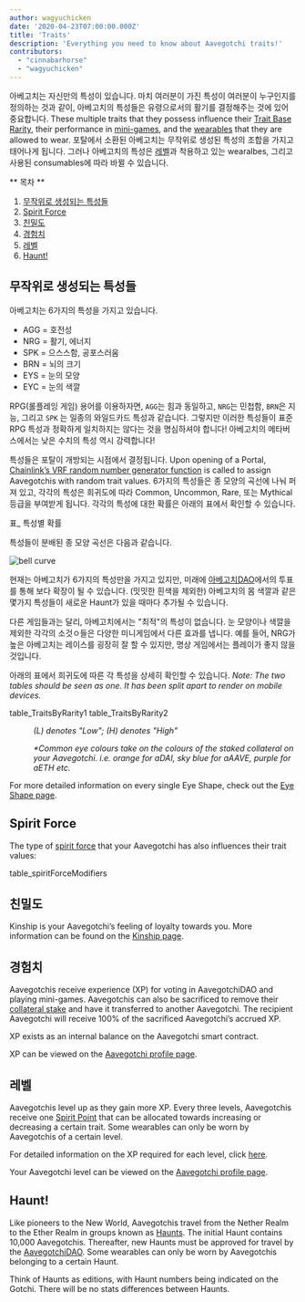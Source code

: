```yaml
---
author: wagyuchicken
date: '2020-04-23T07:00:00.000Z'
title: 'Traits'
description: 'Everything you need to know about Aavegotchi traits!'
contributors:
  - "cinnabarhorse"
  - "wagyuchicken"
---
```


아베고치는 자신만의 특성이 있습니다. 마치 여러분이 가진 특성이 여러분이 누구인지를 정의하는 것과 같이, 아베고치의 특성들은 유령으로서의 활기를 결정해주는 것에 있어 중요합니다. These multiple traits that they possess influence their [Trait Base Rarity](/rarity-farming#base-rarity-score), their performance in [mini-games](/minigames), and the [wearables](/wearables) that they are allowed to wear. 포탈에서 소환된 아베고치는 무작위로 생성된 특성의 조합을 가지고 태어나게 됩니다. 그러나 아베고치의 특성은 <a href=#level>레벨</a>과 착용하고 있는 wearalbes, 그리고 사용된 consumables에 따라 바뀔 수 있습니다. 

<div class="contentsBox">

** 목차 **

<ol>
<li><a href=#randomly-generated-traits>무작위로 생성되는 특성들 </a></li>
<li><a href=#spirit-force-trait-modifiers>Spirit Force</a></li>
<li><a href=#kinship>친밀도</a></li>
<li><a href=#experience>경험치</a></li>
<li><a href=#level>레벨</a></li>
<li><a href=#haunt>Haunt!</a></li>
</ol>

</div>

## 무작위로 생성되는 특성들
아베고치는 6가지의 특성을 가지고 있습니다.

* AGG = 호전성
* NRG = 활기, 에너지
* SPK = 으스스함, 공포스러움
* BRN = 뇌의 크기
* EYS = 눈의 모양
* EYC = 눈의 색깔

RPG(롤플레잉 게임) 용어를 이용하자면, `AGG`는 힘과 동일하고, `NRG`는 민첩함, `BRN`은 지능, 그리고 `SPK` 는 일종의 와일드카드 특성과 같습니다. 그렇지만 이러한 특성들이 표준 RPG 특성과 정확하게 일치하지는 않다는 것을 명심하셔야 합니다! 아베고치의 메타버스에서는 낮은 수치의 특성 역시 강력합니다!

특성들은 포탈이 개방되는 시점에서 결정됩니다. Upon opening of a Portal, [Chainlink’s VRF random number generator function](/glossary#chainlink-vrf) is called to assign Aavegotchis with random trait values. 6가지의 특성들은 종 모양의 곡선에 나눠 퍼져 있고, 각각의 특성은 희귀도에 따라 Common, Uncommon, Rare, 또는 Mythical 등급을 부여받게 됩니다. 각각의 특성에 대한 확률은 아래의 표에서 확인할 수 있습니다.

표_ 특성별 확률

특성들이 분배된 종 모양 곡선은 다음과 같습니다.

<img class="bodyImage" src="/traits/bell_curve.png" alt = "bell curve" />

현재는 아베고치가 6가지의 특성만을 가지고 있지만, 미래에 [아베고치DAO](/dao)에서의 투표를 통해 보다 확장이 될 수 있습니다. (밋밋한 흰색을 제외한) 아베고치의 몸 색깔과 같은 몇가지 특성들이 새로운 Haunt가 있을 때마다 추가될 수 있습니다.

다른 게임들과는 달리, 아베고치에서는 "최적"의 특성이 없습니다. 눈 모양이나 색깔을 제외한 각각의 소것ㅇ들은 다양한 미니게임에서 다른 효과를 냅니다. 예를 들어, NRG가 높은 아베고치는 레이스를 굉장히 잘 할 수 있지만, 명상 게임에서는 플레이가 좋지 않을 것입니다.

아래의 표에서 희귀도에 따른 각 특성을 상세히 확인할 수 있습니다. *Note: The two tables should be seen as one. It has been split apart to render on mobile devices.*

table_TraitsByRarity1 table_TraitsByRarity2
<p style="margin-left: 3.0em"><i> (L) denotes "Low"; (H) denotes "High" </i></p>
<p style="margin-left: 3.0em"><i> *Common eye colours take on the colours of the staked collateral on your Aavegotchi. i.e. orange for aDAI, sky blue for aAAVE, purple for aETH etc. </i></p>

For more detailed information on every single Eye Shape, check out the [Eye Shape page](/eye-shape).

## Spirit Force

The type of [spirit force](/spirit-force) that your Aavegotchi has also influences their trait values:

table_spiritForceModifiers

## 친밀도
Kinship is your Aavegotchi’s feeling of loyalty towards you. More information can be found on the [Kinship page](/kinship).

## 경험치
Aavegotchis receive experience (XP) for voting in AavegotchiDAO and playing mini-games. Aavegotchis can also be sacrificed to remove their [collateral stake](/atokens) and have it transferred to another Aavegotchi. The recipient Aavegotchi will receive 100% of the sacrificed Aavegotchi’s accrued XP.

XP exists as an internal balance on the Aavegotchi smart contract.

XP can be viewed on the [Aavegotchi profile page](/aavegotchi-profile).

## 레벨
Aavegotchis level up as they gain more XP. Every three levels, Aavegotchis receive one [Spirit Point](/glossary#spirit-point) that can be allocated towards increasing or decreasing a certain trait. Some wearables can only be worn by Aavegotchis of a certain level.

For detailed information on the XP required for each level, click [here](/xp).

Your Aavegotchi level can be viewed on the [Aavegotchi profile page](/aavegotchi-profile).

## Haunt!
Like pioneers to the New World, Aavegotchis travel from the Nether Realm to the Ether Realm in groups known as [Haunts](/haunt). The initial Haunt contains 10,000 Aavegotchis. Thereafter, new Haunts must be approved for travel by the [AavegotchiDAO](/dao). Some wearables can only be worn by Aavegotchis belonging to a certain Haunt.

Think of Haunts as editions, with Haunt numbers being indicated on the Gotchi. There will be no stats differences between Haunts.